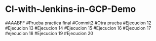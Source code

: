# CI-with-Jenkins-in-GCP-Demo
#AAABFF
#Prueba practica final
#Commit2
#Otra prueba
#Ejecucion 12
#Ejecucion 13
#Ejecucion 14
#Ejecucion 15
#Ejecucion 16
#Ejecucion 17
#ejecucion 18
#Ejecucion 19
#Ejecucion 20
